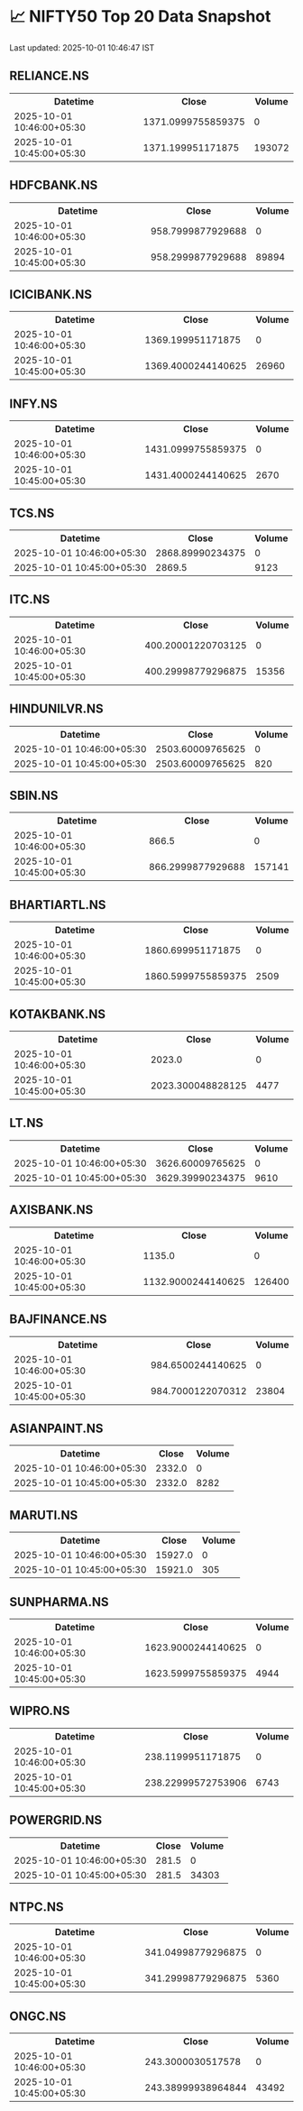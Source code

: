 # 📈 NIFTY50 Top 20 Data Snapshot

Last updated: 2025-10-01 10:46:47 IST

## RELIANCE.NS

<table>
  <tr><th>Datetime</th><th>Close</th><th>Volume</th></tr>
  <tr><td>2025-10-01 10:46:00+05:30</td><td>1371.0999755859375</td><td>0</td></tr>
  <tr><td>2025-10-01 10:45:00+05:30</td><td>1371.199951171875</td><td>193072</td></tr>
</table>

## HDFCBANK.NS

<table>
  <tr><th>Datetime</th><th>Close</th><th>Volume</th></tr>
  <tr><td>2025-10-01 10:46:00+05:30</td><td>958.7999877929688</td><td>0</td></tr>
  <tr><td>2025-10-01 10:45:00+05:30</td><td>958.2999877929688</td><td>89894</td></tr>
</table>

## ICICIBANK.NS

<table>
  <tr><th>Datetime</th><th>Close</th><th>Volume</th></tr>
  <tr><td>2025-10-01 10:46:00+05:30</td><td>1369.199951171875</td><td>0</td></tr>
  <tr><td>2025-10-01 10:45:00+05:30</td><td>1369.4000244140625</td><td>26960</td></tr>
</table>

## INFY.NS

<table>
  <tr><th>Datetime</th><th>Close</th><th>Volume</th></tr>
  <tr><td>2025-10-01 10:46:00+05:30</td><td>1431.0999755859375</td><td>0</td></tr>
  <tr><td>2025-10-01 10:45:00+05:30</td><td>1431.4000244140625</td><td>2670</td></tr>
</table>

## TCS.NS

<table>
  <tr><th>Datetime</th><th>Close</th><th>Volume</th></tr>
  <tr><td>2025-10-01 10:46:00+05:30</td><td>2868.89990234375</td><td>0</td></tr>
  <tr><td>2025-10-01 10:45:00+05:30</td><td>2869.5</td><td>9123</td></tr>
</table>

## ITC.NS

<table>
  <tr><th>Datetime</th><th>Close</th><th>Volume</th></tr>
  <tr><td>2025-10-01 10:46:00+05:30</td><td>400.20001220703125</td><td>0</td></tr>
  <tr><td>2025-10-01 10:45:00+05:30</td><td>400.29998779296875</td><td>15356</td></tr>
</table>

## HINDUNILVR.NS

<table>
  <tr><th>Datetime</th><th>Close</th><th>Volume</th></tr>
  <tr><td>2025-10-01 10:46:00+05:30</td><td>2503.60009765625</td><td>0</td></tr>
  <tr><td>2025-10-01 10:45:00+05:30</td><td>2503.60009765625</td><td>820</td></tr>
</table>

## SBIN.NS

<table>
  <tr><th>Datetime</th><th>Close</th><th>Volume</th></tr>
  <tr><td>2025-10-01 10:46:00+05:30</td><td>866.5</td><td>0</td></tr>
  <tr><td>2025-10-01 10:45:00+05:30</td><td>866.2999877929688</td><td>157141</td></tr>
</table>

## BHARTIARTL.NS

<table>
  <tr><th>Datetime</th><th>Close</th><th>Volume</th></tr>
  <tr><td>2025-10-01 10:46:00+05:30</td><td>1860.699951171875</td><td>0</td></tr>
  <tr><td>2025-10-01 10:45:00+05:30</td><td>1860.5999755859375</td><td>2509</td></tr>
</table>

## KOTAKBANK.NS

<table>
  <tr><th>Datetime</th><th>Close</th><th>Volume</th></tr>
  <tr><td>2025-10-01 10:46:00+05:30</td><td>2023.0</td><td>0</td></tr>
  <tr><td>2025-10-01 10:45:00+05:30</td><td>2023.300048828125</td><td>4477</td></tr>
</table>

## LT.NS

<table>
  <tr><th>Datetime</th><th>Close</th><th>Volume</th></tr>
  <tr><td>2025-10-01 10:46:00+05:30</td><td>3626.60009765625</td><td>0</td></tr>
  <tr><td>2025-10-01 10:45:00+05:30</td><td>3629.39990234375</td><td>9610</td></tr>
</table>

## AXISBANK.NS

<table>
  <tr><th>Datetime</th><th>Close</th><th>Volume</th></tr>
  <tr><td>2025-10-01 10:46:00+05:30</td><td>1135.0</td><td>0</td></tr>
  <tr><td>2025-10-01 10:45:00+05:30</td><td>1132.9000244140625</td><td>126400</td></tr>
</table>

## BAJFINANCE.NS

<table>
  <tr><th>Datetime</th><th>Close</th><th>Volume</th></tr>
  <tr><td>2025-10-01 10:46:00+05:30</td><td>984.6500244140625</td><td>0</td></tr>
  <tr><td>2025-10-01 10:45:00+05:30</td><td>984.7000122070312</td><td>23804</td></tr>
</table>

## ASIANPAINT.NS

<table>
  <tr><th>Datetime</th><th>Close</th><th>Volume</th></tr>
  <tr><td>2025-10-01 10:46:00+05:30</td><td>2332.0</td><td>0</td></tr>
  <tr><td>2025-10-01 10:45:00+05:30</td><td>2332.0</td><td>8282</td></tr>
</table>

## MARUTI.NS

<table>
  <tr><th>Datetime</th><th>Close</th><th>Volume</th></tr>
  <tr><td>2025-10-01 10:46:00+05:30</td><td>15927.0</td><td>0</td></tr>
  <tr><td>2025-10-01 10:45:00+05:30</td><td>15921.0</td><td>305</td></tr>
</table>

## SUNPHARMA.NS

<table>
  <tr><th>Datetime</th><th>Close</th><th>Volume</th></tr>
  <tr><td>2025-10-01 10:46:00+05:30</td><td>1623.9000244140625</td><td>0</td></tr>
  <tr><td>2025-10-01 10:45:00+05:30</td><td>1623.5999755859375</td><td>4944</td></tr>
</table>

## WIPRO.NS

<table>
  <tr><th>Datetime</th><th>Close</th><th>Volume</th></tr>
  <tr><td>2025-10-01 10:46:00+05:30</td><td>238.1199951171875</td><td>0</td></tr>
  <tr><td>2025-10-01 10:45:00+05:30</td><td>238.22999572753906</td><td>6743</td></tr>
</table>

## POWERGRID.NS

<table>
  <tr><th>Datetime</th><th>Close</th><th>Volume</th></tr>
  <tr><td>2025-10-01 10:46:00+05:30</td><td>281.5</td><td>0</td></tr>
  <tr><td>2025-10-01 10:45:00+05:30</td><td>281.5</td><td>34303</td></tr>
</table>

## NTPC.NS

<table>
  <tr><th>Datetime</th><th>Close</th><th>Volume</th></tr>
  <tr><td>2025-10-01 10:46:00+05:30</td><td>341.04998779296875</td><td>0</td></tr>
  <tr><td>2025-10-01 10:45:00+05:30</td><td>341.29998779296875</td><td>5360</td></tr>
</table>

## ONGC.NS

<table>
  <tr><th>Datetime</th><th>Close</th><th>Volume</th></tr>
  <tr><td>2025-10-01 10:46:00+05:30</td><td>243.3000030517578</td><td>0</td></tr>
  <tr><td>2025-10-01 10:45:00+05:30</td><td>243.38999938964844</td><td>43492</td></tr>
</table>


